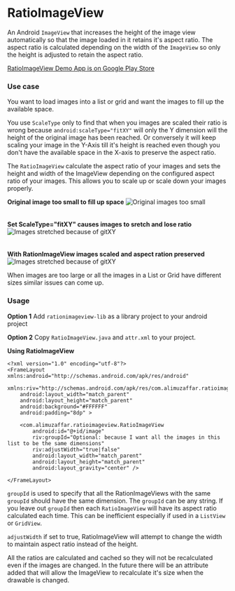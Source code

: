 RatioImageView
==============

An Android `ImageView` that increases the height of the image view automatically so that the image loaded in it retains it's aspect ratio.
The aspect ratio is calculated depending on the width of the `ImageView` so only the height is adjusted to retain the aspect ratio.

[RatioImageView Demo App is on Google Play Store](http://bit.ly/RatioImageView)

### Use case

You want to load images into a list or grid and want the images to fill up the available space.

You use `ScaleType` only to find that when you images are scaled their ratio is wrong because `android:scaleType="fitXY"` will only the Y dimension will the height of the original image has been reached.
Or conversely it will keep scaling your image in the Y-Axis till it's height is reached even though you don't have the available space in the X-axis to preserve the aspect ratio.

The `RatioImageView` calculate the aspect ratio of your images and sets the height and width of the ImageView depending on the configured aspect ratio of your images.
This allows you to scale up or scale down your images properly.

**Original image too small to fill up space**
![Original images too small](https://raw.github.com/atgheb/RatioImageView/master/screenshot01.png)
<br/><br/><br/>
**Set ScaleType="fitXY" causes images to sretch and lose ratio**
![Images stretched because of gitXY](https://raw.github.com/atgheb/RatioImageView/master/screenshot02.png)
<br/><br/><br/>
**With RationImageView images scaled and aspect ration preserved**
![Images stretched because of gitXY](https://raw.github.com/atgheb/RatioImageView/master/screenshot03.png)

When images are too large or all the images in a List or Grid have different sizes similar issues can come up.

### Usage

**Option 1**
Add `rationimageview-lib` as a library project to your android project 

**Option 2**
Copy `RatioImageView.java` and `attr.xml` to your project.

**Using RatioImageView**

	<?xml version="1.0" encoding="utf-8"?>
	<FrameLayout xmlns:android="http://schemas.android.com/apk/res/android"
		xmlns:riv="http://schemas.android.com/apk/res/com.alimuzaffar.ratioimageview.demo"
		android:layout_width="match_parent"
		android:layout_height="match_parent"
		android:background="#FFFFFF"
		android:padding="8dp" >

		<com.alimuzaffar.ratioimageview.RatioImageView
			android:id="@+id/image"
			riv:groupId="Optional: because I want all the images in this list to be the same dimensions"
			riv:adjustWidth="true|false"
			android:layout_width="match_parent"
			android:layout_height="match_parent"
			android:layout_gravity="center" />

	</FrameLayout>

`groupId` is used to specify that all the RationImageViews with the same `groupId` should have the same dimension.
The `groupId` can be any string. If you leave out `groupId` then each `RatioImageView` will have its aspect ratio calculated each time.
This can be inefficient especially if used in a `ListView` or `GridView`.

`adjustWidth` if set to true, RatioImageView will attempt to change the width to maintain aspect ratio instead of the height.

All the ratios are calculated and cached so they will not be recalculated even if the images are changed. 
In the future there will be an attribute added that will allow the ImageView to recalculate it's size when the drawable is changed.

